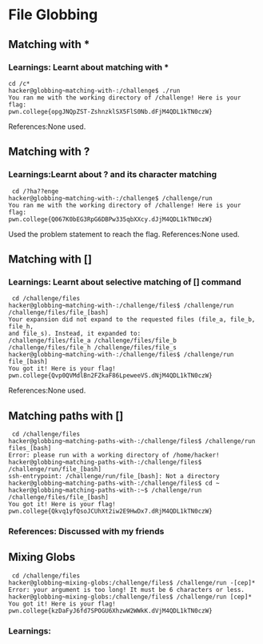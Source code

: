 # File Globbing 

## Matching with *
### Learnings: Learnt about matching with *
```
cd /c*
hacker@globbing~matching-with-:/challenge$ ./run
You ran me with the working directory of /challenge! Here is your flag:
pwn.college{opgJNQpZST-ZshnzklSX5FlS0Nb.dFjM4QDL1kTN0czW}
```
References:None used.






## Matching with ?
### Learnings:Learnt about ? and its character matching
```
 cd /?ha??enge
hacker@globbing~matching-with-:/challenge$ /challenge/run
You ran me with the working directory of /challenge! Here is your flag:
pwn.college{Q067K0bEG3RpG6DBPw335qbXXcy.dJjM4QDL1kTN0czW}
```
Used the problem statement to reach the flag.
References:None used.
## Matching with []
### Learnings: Learnt about selective matching of [] command
```
 cd /challenge/files
hacker@globbing~matching-with-:/challenge/files$ /challenge/run /challenge/files/file_[bash]
Your expansion did not expand to the requested files (file_a, file_b, file_h,
and file_s). Instead, it expanded to:
/challenge/files/file_a /challenge/files/file_b /challenge/files/file_h /challenge/files/file_s
hacker@globbing~matching-with-:/challenge/files$ /challenge/run file_[bash]
You got it! Here is your flag!
pwn.college{Qvp0QVMdlBn2FZkaF86LpeweeVS.dNjM4QDL1kTN0czW}
```
References:None used.

## Matching paths with []


```
 cd /challenge/files
hacker@globbing~matching-paths-with-:/challenge/files$ /challenge/run files_[bash]
Error: please run with a working directory of /home/hacker!
hacker@globbing~matching-paths-with-:/challenge/files$ /challenge/run/file_[bash]
ssh-entrypoint: /challenge/run/file_[bash]: Not a directory
hacker@globbing~matching-paths-with-:/challenge/files$ cd ~
hacker@globbing~matching-paths-with-:~$ /challenge/run /challenge/files/file_[bash]
You got it! Here is your flag!
pwn.college{Qkvq1yfQsoJCUhXt2iw2E9HwDx7.dRjM4QDL1kTN0czW}
```
### References: Discussed with my friends

## Mixing Globs
```
 cd /challenge/files
hacker@globbing~mixing-globs:/challenge/files$ /challenge/run -[cep]*
Error: your argument is too long! It must be 6 characters or less.
hacker@globbing~mixing-globs:/challenge/files$ /challenge/run [cep]*
You got it! Here is your flag!
pwn.college{kzDaFyJ6fd7SPOGU6XhzwW2WWkK.dVjM4QDL1kTN0czW}
```
### Learnings: 




